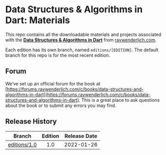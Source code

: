 # Data Structures & Algorithms in Dart: Materials

This repo contains all the downloadable materials and projects associated with the **[Data Structures & Algorithms in Dart](https://www.raywenderlich.com/books/data-structures-algorithms-in-dart)** from [raywenderlich.com](https://www.raywenderlich.com).

Each edition has its own branch, named `editions/[EDITION]`. The default branch for this repo is for the most recent edition.

## Forum

We’ve set up an official forum for the book at [https://forums.raywenderlich.com/c/books/data-structures-and-algorithms-in-dart](https://forums.raywenderlich.com/c/books/data-structures-and-algorithms-in-dart). This is a great place to ask questions about the book or to submit any errors you may find.

## Release History

| Branch                                                                            | Edition | Release Date |
| --------------------------------------------------------------------------------- |:-------:|:------------:|
| [editions/1.0](https://github.com/raywenderlich/dsad-materials/tree/editions/1.0) | 1.0     | 2022-01-26   |

